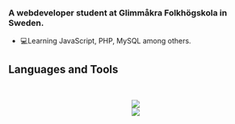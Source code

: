 ### A webdeveloper student at Glimmåkra Folkhögskola in Sweden.

- 💻Learning JavaScript, PHP, MySQL among others.


## Languages and Tools

<br>

<p align="center">
  <img src="https://skillicons.dev/icons?i=html,css,js,figma,bootstrap" />
  <br>
  <img src="https://skillicons.dev/icons?i=docker,mysql,php" />
</p>
